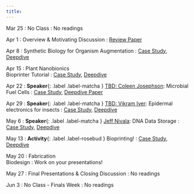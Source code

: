 ```yaml
---
title:
---
```


Mar 25
: No Class
  : No readings

Apr 1
: Overview & Motivating Discussion
  : [Review Paper](#)

Apr 8
: Synthetic Biology for Organism Augmentation
  : [Case Study](#), [Deepdive](#)

Apr 15
: Plant Nanobionics <br/> Bioprinter Tutorial
  : [Case Study](#), [Deepdive](#)
  
Apr 22
:  **Speaker**{: .label .label-matcha } [TBD: Coleen Josephson](#): Microbial Fuel Cells
  : [Case Study](#), [Deepdive Paper](#)

Apr 29
: **Speaker**{: .label .label-matcha } [TBD: Vikram Iyer](#): Epidermal electronics for insects
  : [Case Study](#), [Deepdive](#)

May 6
: **Speaker**{: .label .label-matcha } [Jeff Nivala](#): DNA Data Storage
  : [Case Study](#), [Deepdive](#)

May 13
:  **Activity**{: .label .label-rosebud } Bioprinting!
  : [Case Study](#), [Deepdive](#)

May 20
: Fabrication <br/> Biodesign
  : Work on your presentations!

May 27
: Final Presentations & Closing Discussion
  : No readings

Jun 3
: No Class - Finals Week
  : No readings